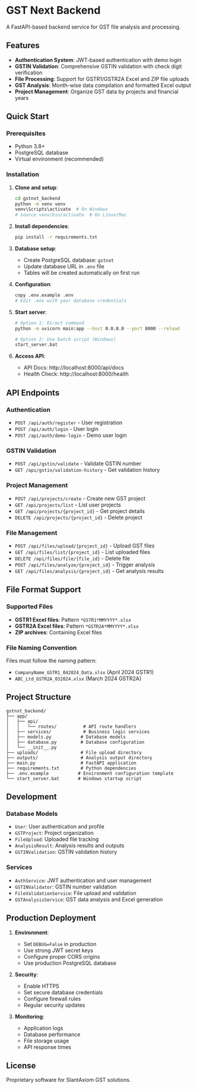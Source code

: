 # GST Next Backend

A FastAPI-based backend service for GST file analysis and processing.

## Features

- **Authentication System**: JWT-based authentication with demo login
- **GSTIN Validation**: Comprehensive GSTIN validation with check digit verification
- **File Processing**: Support for GSTR1/GSTR2A Excel and ZIP file uploads
- **GST Analysis**: Month-wise data compilation and formatted Excel output
- **Project Management**: Organize GST data by projects and financial years

## Quick Start

### Prerequisites

- Python 3.8+
- PostgreSQL database
- Virtual environment (recommended)

### Installation

1. **Clone and setup**:
   ```bash
   cd gstnxt_backend
   python -m venv venv
   venv\Scripts\activate  # On Windows
   # source venv/bin/activate  # On Linux/Mac
   ```

2. **Install dependencies**:
   ```bash
   pip install -r requirements.txt
   ```

3. **Database setup**:
   - Create PostgreSQL database: `gstnxt`
   - Update database URL in `.env` file
   - Tables will be created automatically on first run

4. **Configuration**:
   ```bash
   copy .env.example .env
   # Edit .env with your database credentials
   ```

5. **Start server**:
   ```bash
   # Option 1: Direct command
   python -m uvicorn main:app --host 0.0.0.0 --port 8000 --reload
   
   # Option 2: Use batch script (Windows)
   start_server.bat
   ```

6. **Access API**:
   - API Docs: http://localhost:8000/api/docs
   - Health Check: http://localhost:8000/health

## API Endpoints

### Authentication
- `POST /api/auth/register` - User registration
- `POST /api/auth/login` - User login
- `POST /api/auth/demo-login` - Demo user login

### GSTIN Validation
- `POST /api/gstin/validate` - Validate GSTIN number
- `GET /api/gstin/validation-history` - Get validation history

### Project Management
- `POST /api/projects/create` - Create new GST project
- `GET /api/projects/list` - List user projects
- `GET /api/projects/{project_id}` - Get project details
- `DELETE /api/projects/{project_id}` - Delete project

### File Management
- `POST /api/files/upload/{project_id}` - Upload GST files
- `GET /api/files/list/{project_id}` - List uploaded files
- `DELETE /api/files/file/{file_id}` - Delete file
- `POST /api/files/analyze/{project_id}` - Trigger analysis
- `GET /api/files/analysis/{project_id}` - Get analysis results

## File Format Support

### Supported Files
- **GSTR1 Excel files**: Pattern `*GSTR1*MMYYYY*.xlsx`
- **GSTR2A Excel files**: Pattern `*GSTR2A*MMYYYY*.xlsx`
- **ZIP archives**: Containing Excel files

### File Naming Convention
Files must follow the naming pattern:
- `CompanyName_GSTR1_042024_Data.xlsx` (April 2024 GSTR1)
- `ABC_Ltd_GSTR2A_032024.xlsx` (March 2024 GSTR2A)

## Project Structure

```
gstnxt_backend/
├── app/
│   ├── api/
│   │   └── routes/          # API route handlers
│   ├── services/            # Business logic services
│   ├── models.py           # Database models
│   ├── database.py         # Database configuration
│   └── __init__.py
├── uploads/                # File upload directory
├── outputs/                # Analysis output directory
├── main.py                 # FastAPI application
├── requirements.txt        # Python dependencies
├── .env.example           # Environment configuration template
└── start_server.bat       # Windows startup script
```

## Development

### Database Models
- `User`: User authentication and profile
- `GSTProject`: Project organization
- `FileUpload`: Uploaded file tracking
- `AnalysisResult`: Analysis results and outputs
- `GSTINValidation`: GSTIN validation history

### Services
- `AuthService`: JWT authentication and user management
- `GSTINValidator`: GSTIN number validation
- `FileValidationService`: File upload and validation
- `GSTAnalysisService`: GST data analysis and Excel generation

## Production Deployment

1. **Environment**:
   - Set `DEBUG=False` in production
   - Use strong JWT secret keys
   - Configure proper CORS origins
   - Use production PostgreSQL database

2. **Security**:
   - Enable HTTPS
   - Set secure database credentials
   - Configure firewall rules
   - Regular security updates

3. **Monitoring**:
   - Application logs
   - Database performance
   - File storage usage
   - API response times

## License

Proprietary software for SlantAxiom GST solutions.
